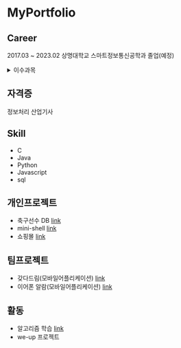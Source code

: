 # MyPortfolio

## Career

2017.03 ~ 2023.02 상명대학교 스마트정보통신공학과 졸업(예정)  


<details>
<summary>이수과목</summary>

<!-- summary 아래 한칸 공백 두어야함 -->
|연도|과목|사용언어|프로젝트|내용|학점|
|---|---|---|---|---|---|
|2017|C프로그래밍|C|X|C언어 기초에대한 학습|A+|
|2017|It Engineering|Python|X|Python 기초에 대한 학습|B+|
|2017|객체지향 프로그래밍|Java|X|Java 기초에 대한 학습|B+|
|2018|GUI 프로그래밍|Java|X|Java 로 GUI프로그램을 작성|A+|
|2018|웹 프로그래밍|Html|X|HTML을 사용한 웹페이지 작성|A|
|2020|서버 프로그래밍|Php,MySql|쇼핑몰 홈페이지|PHP 언어와 MySQL을 사용한 웹페이지 작성|B|
|2021|데이터 베이스 설계|MySql|축구선수DB|Db에관한 지식 및 sql문을이용한 쿼리작성|A+|
|2021|스마트모바일프로그램설계|Java|갖다드림(모바일앱)|안드로이드 스튜디오를 이용한 어플리케이션 작성|A+|
|2021|자료구조설계|C|X|c를 이용한 효율적인 자료구조 작성법|A+|
|2021|임베디드시스템설계|C|miniShell|리눅스의 이론과 c를이용한 쉘구현|A+|
|2022|캡스톤디자인|Python,Java|이어폰알람|자율 프로젝트|B|
|2022|웹프레임워크설계|Html,JS|X|Java Script를 사용한 웹페이지 작성방법|A+|
  
</details>

## 자격증
정보처리 산업기사
  
## Skill
<ul>
  <li>C</li>
  <li>Java</li>
  <li>Python</li>
  <li>Javascript</li>
  <li>sql</li>
</ul>  

## 개인프로젝트 

<ul>
  <li>축구선수 DB <a href = "https://github.com/makeonwoo/MyPortfolio/tree/main/DataBase">link</a></li>
  <li>mini-shell <a href = "https://github.com/makeonwoo/MyPortfolio/tree/main/Mini-Shell">link</a></li>
  <li>쇼핑몰 <a href = "https://github.com/makeonwoo/MyPortfolio/tree/main/%EC%87%BC%ED%95%91%EB%AA%B0(Web)">link</a></li></li>
</ul>   

## 팀프로젝트

<ul>
  <li>갖다드림(모바일어플리케이션) <a href = "https://github.com/makeonwoo/MyPortfolio/blob/main/%EA%B0%96%EB%8B%A4%EB%93%9C%EB%A6%BC(GDDL)/README.md">link</a></li>
  <li>이어폰 알람(모바일어플리케이션) <a href = "https://github.com/makeonwoo/MyPortfolio/tree/main/%EC%8A%A4%EB%A7%88%ED%8A%B8%20%EC%9D%B4%EC%96%B4%ED%8F%B0">link</a></li>
</ul>  

## 활동
<ul> 
  <li>
    알고리즘 학습 <a href = "https://github.com/makeonwoo/Algorithm">link</a></li>
  <li>
    we-up 프로젝트
    </li>
</ul>
